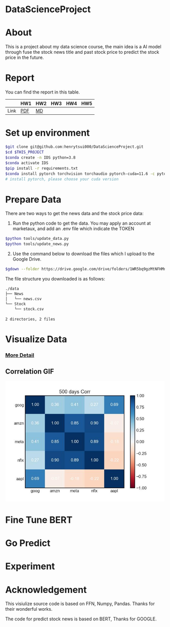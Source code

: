# DataScienceProject
# About

This is a project about my data science course, the main idea is a AI model through fuse the stock news title and past stock price to predict the stock price in the future.

# Report

You can find the report in this table.

|      | HW1 | HW2| HW3 | HW4 | HW5 |
| ---- | -------------------------------- | -------------------- | --- | - | - |
| Link | [PDF](./HWreport/HW1_109511068.pdf) | [MD](./HWreport/hw2.md) |     |

# Set up environment
```bash
$git clone git@github.com:henrytsui000/DataScienceProject.git
$cd $THIS_PROJECT
$conda create -n IDS python=3.8
$conda activate IDS
$pip install -r requirements.txt
$conda install pytorch torchvision torchaudio pytorch-cuda=11.6 -c pytorch -c nvidia
# install pytorch, please choose your cuda version
```

# Prepare Data
There are two ways to get the news data and the stock price data:

1. Run the python code to get the data. You may apply an account at marketaux, and add an .env file which indicate the TOKEN
```bash
$python tools/update_data.py
$python tools/update_news.py
```

2. Use the command below to download the files which I upload to the Google Drive.  
```bash
$gdown --folder https://drive.google.com/drive/folders/1WR5bq9gzMtNFHMnTB6dLEm8AeJj8b9ZT?usp=share_link
```
The file structure you downloaded is as follows:
```
./data
├── News
│   └── news.csv
└── Stock
    └── stock.csv 

2 directories, 2 files
```

# Visualize Data
### [More Detail](visulize/README.md)
## Correlation GIF
![](./src/correlation/corr2.jpg)

# Fine Tune BERT

# Go Predict

# Experiment

# Acknowledgement

This visiulize source code is based on FFN, Numpy, Pandas. Thanks for their wonderful works.

The code for predict stock news is based on BERT, Thanks for GOOGLE.
